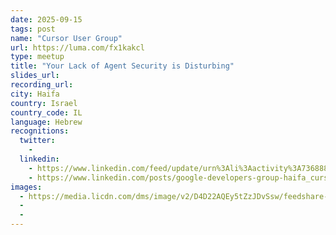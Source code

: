 ```yaml
---
date: 2025-09-15
tags: post
name: "Cursor User Group"
url: https://luma.com/fx1kakcl
type: meetup
title: "Your Lack of Agent Security is Disturbing"
slides_url:
recording_url: 
city: Haifa
country: Israel
country_code: IL
language: Hebrew
recognitions:
  twitter:
    - 
  linkedin:
    - https://www.linkedin.com/feed/update/urn%3Ali%3Aactivity%3A7368885538314956801/?midToken=AQHmA0zwl6mGqg&midSig=3kAPvGiAWBPHU1&trk=eml-email_notification_single_mentioned_you_in_this_01-hero_notification_cta-0-1ep~cta&trkEmail=eml-email_notification_single_mentioned_you_in_this_01-hero_notification_cta-0-1ep~cta-null-5biqo~mf474yl4~zi-null-null&eid=5biqo-mf474yl4-zi
    - https://www.linkedin.com/posts/google-developers-group-haifa_cursor-tlv-meetup-in-haifa-over-80-developers-activity-7373596514625064960-fcIj?utm_source=share&utm_medium=member_desktop&rcm=ACoAAACIWKAB8ax6sEGr0vZf5_9FprdpN_qAo9A
images:
  - https://media.licdn.com/dms/image/v2/D4D22AQEy5tZzJDvSsw/feedshare-shrink_2048_1536/B4DZlOu_XzHsAw-/0/1757962566936?e=1761177600&v=beta&t=8gF6abkaX2p0p1ZeUgdtr9jWzbpJF4d4d2ufk0VDjac
  - 
  - 
---
```

